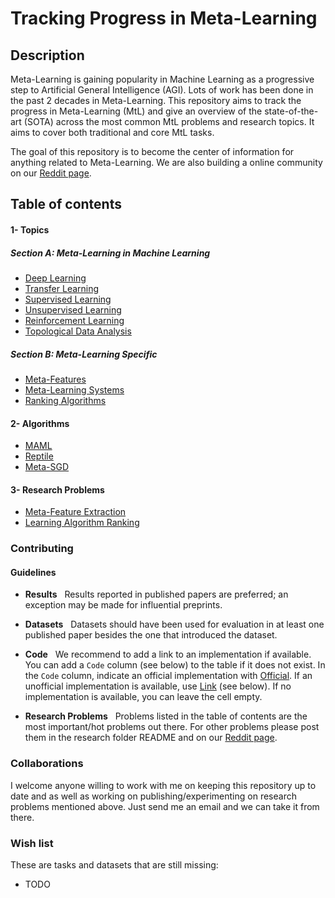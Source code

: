 # Tracking Progress in Meta-Learning

## Description


Meta-Learning is gaining popularity in Machine Learning as a progressive step to Artificial General Intelligence (AGI). Lots of work has been done in the past 2 decades in Meta-Learning. This repository aims to track the progress in Meta-Learning (MtL) and give an overview of the state-of-the-art (SOTA) across the most common MtL problems and research topics. It aims to cover both traditional and core MtL tasks.

The goal of this repository is to become the center of information for anything related to Meta-Learning. We are also building a online community on our [Reddit page]().


## Table of contents

#### 1- Topics

##### Section A: Meta-Learning in Machine Learning 

- [Deep Learning]()
- [Transfer Learning]()
- [Supervised Learning]()
- [Unsupervised Learning]()
- [Reinforcement Learning]()
- [Topological Data Analysis]()

##### Section B: Meta-Learning Specific

- [Meta-Features]()
- [Meta-Learning Systems]()
- [Ranking Algorithms]()

#### 2- Algorithms

- [MAML]()
- [Reptile]()
- [Meta-SGD]()

#### 3- Research Problems

- [Meta-Feature Extraction]()
- [Learning Algorithm Ranking]()

### Contributing

#### Guidelines

- **Results** &nbsp; Results reported in published papers are preferred; an exception may be made for influential preprints.

- **Datasets** &nbsp; Datasets should have been used for evaluation in at least one published paper besides the one that introduced the dataset.

- **Code** &nbsp; We recommend to add a link to an implementation 
if available. You can add a `Code` column (see below) to the table if it does not exist.
In the `Code` column, indicate an official implementation with [Official](http://link_to_implementation).
If an unofficial implementation is available, use [Link](http://link_to_implementation) (see below).
If no implementation is available, you can leave the cell empty.

- **Research Problems** &nbsp; Problems listed in the table of contents are the most important/hot problems out there. For other problems please post them in the research folder README and on our [Reddit page]().

### Collaborations

I welcome anyone willing to work with me on keeping this repository up to date and as well as working on publishing/experimenting on research problems mentioned above. Just send me an email and we can take it from there.

### Wish list

These are tasks and datasets that are still missing:

- TODO

